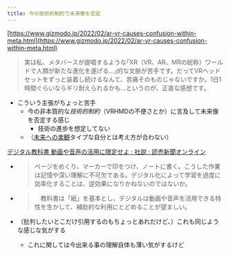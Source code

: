 ```yaml
---
title: 今の技術的制約で未来像を否定
---
```


[https://www.gizmodo.jp/2022/02/ar-vr-causes-confusion-within-meta.html](https://www.gizmodo.jp/2022/02/ar-vr-causes-confusion-within-meta.html)

 > 
 > 実は私、メタバースが提唱するような｢XR（VR、AR、MRの総称）ワールドで人類が新たな進化を遂げる…｣的な文脈が苦手です。だってVRヘッドセットをずっと装着し続けるなんて、苦痛そのものじゃないですか。1日1時間ぐらいならギリ耐えられるかも…というのが、正直な感想です。

* こういう主張がちょっと苦手
  * 今の非本質的な*技術的制約*（VRHMDの不便さとか）に言及して未来像を否定する感じ
    * 技術の進歩を想定してない
  * （[未来への楽観](%E6%9C%AA%E6%9D%A5%E3%81%B8%E3%81%AE%E6%A5%BD%E8%A6%B3.md)タイプな自分とは考え方が合わない）

[デジタル教科書 動画や音声の活用に限定せよ : 社説 : 読売新聞オンライン](https://www.yomiuri.co.jp/editorial/20220207-OYT1T50339/)

* 
   > 
   > ページをめくり、マーカーで印をつけ、ノートに書く。こうした作業は記憶や深い理解に不可欠である。デジタル化によって学習を過度に効率化することは、逆効果になりかねないのではないか。

* 
   > 
   > 　教科書は「紙」を基本とし、デジタルは動画や音声を活用できる特性を生かして、補助的な利用にとどめることが望ましい。

* （批判したいとこだけ引用するのもちょっとあれだけど、）これも同じような感じな気がする
  * これに関しては今出来る事の理解自体も薄い気がするけど
